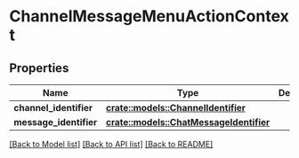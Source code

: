 # ChannelMessageMenuActionContext

## Properties

Name | Type | Description | Notes
------------ | ------------- | ------------- | -------------
**channel_identifier** | [**crate::models::ChannelIdentifier**](ChannelIdentifier.md) |  | 
**message_identifier** | [**crate::models::ChatMessageIdentifier**](ChatMessageIdentifier.md) |  | 

[[Back to Model list]](../README.md#documentation-for-models) [[Back to API list]](../README.md#documentation-for-api-endpoints) [[Back to README]](../README.md)


